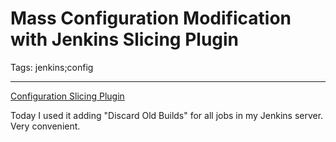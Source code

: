 # Mass Configuration Modification with Jenkins Slicing Plugin
Tags: jenkins;config

------

[Configuration Slicing Plugin](https://wiki.jenkins-ci.org/display/JENKINS/Configuration+Slicing+Plugin)

 

Today I used it adding "Discard Old Builds" for all jobs in my Jenkins server. Very convenient.
